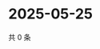 # 2025-05-25

共 0 条

<!-- BEGIN ZHIHUQUESTIONS -->
<!-- 最后更新时间 Sun May 25 2025 03:08:23 GMT+0800 (China Standard Time) -->

<!-- END ZHIHUQUESTIONS -->
